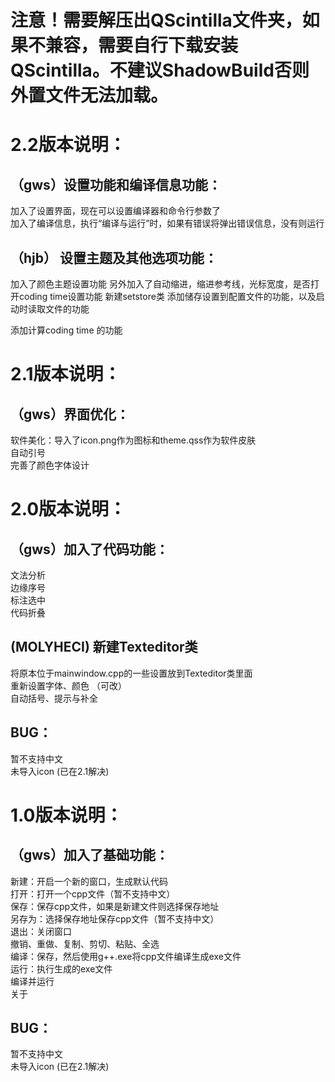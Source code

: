 # 注意！需要解压出QScintilla文件夹，如果不兼容，需要自行下载安装QScintilla。不建议ShadowBuild否则外置文件无法加载。

# 2.2版本说明：
## （gws）设置功能和编译信息功能：  
加入了设置界面，现在可以设置编译器和命令行参数了  
加入了编译信息，执行“编译与运行”时，如果有错误将弹出错误信息，没有则运行  
## （hjb） 设置主题及其他选项功能：
加入了颜色主题设置功能
另外加入了自动缩进，缩进参考线，光标宽度，是否打开coding time设置功能
新建setstore类
添加储存设置到配置文件的功能，以及启动时读取文件的功能

添加计算coding time 的功能

# 2.1版本说明：
## （gws）界面优化：  
软件美化：导入了icon.png作为图标和theme.qss作为软件皮肤  
自动引号  
完善了颜色字体设计  


# 2.0版本说明：
## （gws）加入了代码功能：
文法分析  
边缘序号  
标注选中  
代码折叠  

## (MOLYHECI) 新建Texteditor类
将原本位于mainwindow.cpp的一些设置放到Texteditor类里面  
重新设置字体、颜色 （可改）  
自动括号、提示与补全  

## BUG：
暂不支持中文  
未导入icon  (已在2.1解决)

# 1.0版本说明：

## （gws）加入了基础功能：
新建：开启一个新的窗口，生成默认代码  
打开：打开一个cpp文件（暂不支持中文）  
保存：保存cpp文件，如果是新建文件则选择保存地址  
另存为：选择保存地址保存cpp文件（暂不支持中文）  
退出：关闭窗口  
撤销、重做、复制、剪切、粘贴、全选  
编译：保存，然后使用g++.exe将cpp文件编译生成exe文件  
运行：执行生成的exe文件  
编译并运行  
关于  

## BUG：
暂不支持中文  
未导入icon  (已在2.1解决)
